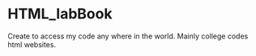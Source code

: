 # HTML_labBook
Create to access my code any where in the world. Mainly college codes html websites.
